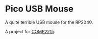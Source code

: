 # Pico USB Mouse

A quite terrible USB mouse for the RP2040.

A project for [COMP2215](https://ecs.soton.ac.uk).
